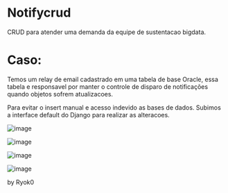# Notifycrud

CRUD para atender uma demanda da equipe de sustentacao bigdata. 

# Caso: 
Temos um relay de email cadastrado em uma tabela de base Oracle, essa tabela e responsavel por manter o controle de disparo 
de notificações quando objetos sofrem atualizacoes. 

Para evitar o insert manual e acesso indevido as bases de dados. Subimos a interface default do Django para realizar as alteracoes. 

![image](https://user-images.githubusercontent.com/16235811/181764626-38873912-356a-4f9d-9ec4-db6eca20b26e.png)

![image](https://user-images.githubusercontent.com/16235811/181764946-d5ba0583-0e20-4873-89ce-f71a40e6f53b.png)

![image](https://user-images.githubusercontent.com/16235811/181764999-c3368028-c11c-4acb-8077-446e153508e2.png)

![image](https://user-images.githubusercontent.com/16235811/181765077-d2981a1a-4284-4b01-a898-42d2494d75aa.png)


by Ryok0
